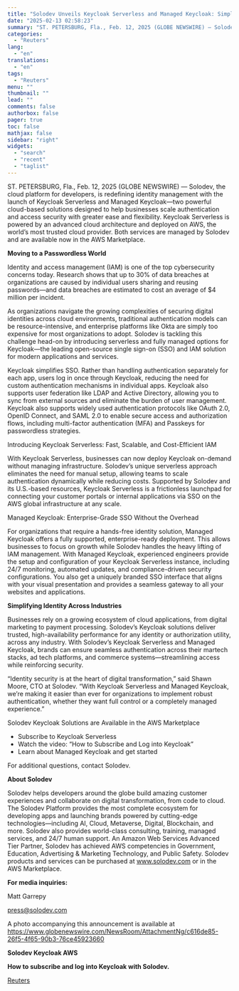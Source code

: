 ```yaml
---
title: "Solodev Unveils Keycloak Serverless and Managed Keycloak: Simplifying Secure Identity in the Cloud"
date: "2025-02-13 02:58:23"
summary: "ST. PETERSBURG, Fla., Feb. 12, 2025 (GLOBE NEWSWIRE) — Solodev, the cloud platform for developers, is redefining identity management with the launch of Keycloak Serverless and Managed Keycloak—two powerful cloud-based solutions designed to help businesses scale authentication and access security with greater ease and flexibility. Keycloak Serverless is powered by..."
categories:
  - "Reuters"
lang:
  - "en"
translations:
  - "en"
tags:
  - "Reuters"
menu: ""
thumbnail: ""
lead: ""
comments: false
authorbox: false
pager: true
toc: false
mathjax: false
sidebar: "right"
widgets:
  - "search"
  - "recent"
  - "taglist"
---
```


ST. PETERSBURG, Fla., Feb. 12, 2025 (GLOBE NEWSWIRE) — Solodev, the cloud platform for developers, is redefining identity management with the launch of Keycloak Serverless and Managed Keycloak—two powerful cloud-based solutions designed to help businesses scale authentication and access security with greater ease and flexibility. Keycloak Serverless is powered by an advanced cloud architecture and deployed on AWS, the world’s most trusted cloud provider. Both services are managed by Solodev and are available now in the AWS Marketplace.

**Moving to a Passwordless World**

Identity and access management (IAM) is one of the top cybersecurity concerns today. Research shows that up to 30% of data breaches at organizations are caused by individual users sharing and reusing passwords—and data breaches are estimated to cost an average of $4 million per incident.

As organizations navigate the growing complexities of securing digital identities across cloud environments, traditional authentication models can be resource-intensive, and enterprise platforms like Okta are simply too expensive for most organizations to adopt. Solodev is tackling this challenge head-on by introducing serverless and fully managed options for Keycloak—the leading open-source single sign-on (SSO) and IAM solution for modern applications and services.

Keycloak simplifies SSO. Rather than handling authentication separately for each app, users log in once through Keycloak, reducing the need for custom authentication mechanisms in individual apps. Keycloak also supports user federation like LDAP and Active Directory, allowing you to sync from external sources and eliminate the burden of user management. Keycloak also supports widely used authentication protocols like OAuth 2.0, OpenID Connect, and SAML 2.0 to enable secure access and authorization flows, including multi-factor authentication (MFA) and Passkeys for passwordless strategies.

Introducing Keycloak Serverless: Fast, Scalable, and Cost-Efficient IAM

With Keycloak Serverless, businesses can now deploy Keycloak on-demand without managing infrastructure. Solodev’s unique serverless approach eliminates the need for manual setup, allowing teams to scale authentication dynamically while reducing costs. Supported by Solodev and its U.S.-based resources, Keycloak Serverless is a frictionless launchpad for connecting your customer portals or internal applications via SSO on the AWS global infrastructure at any scale.

Managed Keycloak: Enterprise-Grade SSO Without the Overhead

For organizations that require a hands-free identity solution, Managed Keycloak offers a fully supported, enterprise-ready deployment. This allows businesses to focus on growth while Solodev handles the heavy lifting of IAM management. With Managed Keycloak, experienced engineers provide the setup and configuration of your Keycloak Serverless instance, including 24/7 monitoring, automated updates, and compliance-driven security configurations. You also get a uniquely branded SSO interface that aligns with your visual presentation and provides a seamless gateway to all your websites and applications.

**Simplifying Identity Across Industries** 

Businesses rely on a growing ecosystem of cloud applications, from digital marketing to payment processing. Solodev’s Keycloak solutions deliver trusted, high-availability performance for any identity or authorization utility, across any industry. With Solodev’s Keycloak Serverless and Managed Keycloak, brands can ensure seamless authentication across their martech stacks, ad tech platforms, and commerce systems—streamlining access while reinforcing security.

“Identity security is at the heart of digital transformation,” said Shawn Moore, CTO at Solodev. “With Keycloak Serverless and Managed Keycloak, we’re making it easier than ever for organizations to implement robust authentication, whether they want full control or a completely managed experience.”

Solodev Keycloak Solutions are Available in the AWS Marketplace

* Subscribe to Keycloak Serverless
* Watch the video: “How to Subscribe and Log into Keycloak”
* Learn about Managed Keycloak and get started

For additional questions, contact Solodev.

**About Solodev**

Solodev helps developers around the globe build amazing customer experiences and collaborate on digital transformation, from code to cloud. The Solodev Platform provides the most complete ecosystem for developing apps and launching brands powered by cutting-edge technologies—including AI, Cloud, Metaverse, Digital, Blockchain, and more. Solodev also provides world-class consulting, training, managed services, and 24/7 human support. An Amazon Web Services Advanced Tier Partner, Solodev has achieved AWS competencies in Government, Education, Advertising & Marketing Technology, and Public Safety. Solodev products and services can be purchased at www.solodev.com or in the AWS Marketplace.

**For media inquiries:**

Matt Garrepy

press@solodev.com

A photo accompanying this announcement is available at https://www.globenewswire.com/NewsRoom/AttachmentNg/c616de85-26f5-4f65-90b3-76ce45923660

**Solodev Keycloak AWS**

**How to subscribe and log into Keycloak with Solodev.**

[Reuters](https://www.tradingview.com/news/reuters.com,2025-02-12:newsml_GNX4tq6SC:0-solodev-unveils-keycloak-serverless-and-managed-keycloak-simplifying-secure-identity-in-the-cloud/)

